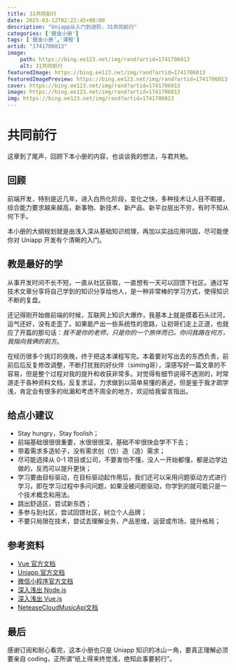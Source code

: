 ```yaml
---
title: 31共同前行
date: 2025-03-12T02:22:45+08:00
description: "Uniapp从入门到进阶，31共同前行"
categories: ['掘金小册']
tags: ['掘金小册','课程']
artid: "1741706013"
image:
    path: https://bing.ee123.net/img/rand?artid=1741706013
    alt: 31共同前行
featuredImage: https://bing.ee123.net/img/rand?artid=1741706013
featuredImagePreview: https://bing.ee123.net/img/rand?artid=1741706013
cover: https://bing.ee123.net/img/rand?artid=1741706013
image: https://bing.ee123.net/img/rand?artid=1741706013
img: https://bing.ee123.net/img/rand?artid=1741706013
---
```


# 共同前行

这章到了尾声，回顾下本小册的内容，也谈谈我的想法，与君共勉。

## 回顾

前端开发，特别是近几年，进入白热化阶段，变化之快，多种技术让人目不暇接，综合能力要求越来越高，新事物、新技术、新产品、新平台层出不穷，有时不知从何下手。

本小册的大纲规划就是由浅入深从基础知识梳理，再加以实战应用巩固，尽可能使你对 Uniapp 开发有个清晰的入门。

## 教是最好的学

从事开发时间不长不短，一直从社区获取，一直想有一天可以回馈下社区。通过写技术文章分享将自己学到的知识分享给他人，是一种非常棒的学习方式，使得知识不断的复盘。

还记得刚开始做前端的时候，互联网上知识大爆炸，我基本上就是摸着石头过河，运气还好，没有走歪了。如果能产出一些系统性的思路，让初哥们走上正道，也就应了开篇的那句话：*我不是你的老师，只是你的一个旅伴而已。你问我路在何方，我指向我俩的前方*。

在经历很多个挑灯的夜晚，终于把这本课程写完。本着要对写出去的东西负责，前前后后反复修改调整，不断打扰我的好伙伴（siming哥），深感写好一篇文章的不容易，但是整个过程对我的提升和收获非常多。对觉得有细节说得不透测的，时常游走于各种资料文档，反复求证，力求做到以简单易懂的表述，但是鉴于我才疏学浅，肯定会有很多的纰漏和考虑不周全的地方，欢迎给我留言指出。

## 给点小建议

* Stay hungry，Stay foolish；
* 前端基础很很很重要，水很很很深，基础不牢很快会学不下去；
* 带着需求多造轮子，没有需求创（仿）造（造）需求；
* 尽可能选择从 0-1 项目或公司，不要害怕不懂，没人一开始都懂，都是边学边做的，反而可以提升更快；
* 学习要由目标驱动，在目标驱动起作用后，我们还可以采用问题驱动方式进行学习，即在学习过程中多问问题，如果没被问题驱动，你学到的就可能只是一个技术概念和用法。
* 跳出舒适区，尝试新东西；
* 多参与到社区，尝试回馈社区，树立个人品牌；
* 不要只局限在技术，尝试去理解业务，产品思维，运营或市场，提升格局；

## 参考资料

* [Vue 官方文档](https://cn.vuejs.org/)
* [Uniapp 官方文档](https://uniapp.dcloud.io/)
* [微信小程序官方文档](https://developers.weixin.qq.com/miniprogram/dev/framework/)
* [深入浅出 Node.js](https://union-click.jd.com/jdc?e=&p=AyIGZRtYFAcXBFIZWR0yEgdXH18dBBs3EUQDS10iXhBeGlcJDBkNXg9JHU4YDk5ER1xOGRNLGEEcVV8BXURFUFdfC0RVU1JRUy1OVxUCEANRE10cMhByJRtca190ZQFDUn4HQAQObQxpUlQLWStaJQISA1wZayUCFTcHdYOjtMqi5AePv43Hj8IrWiUCFgFQGVsdCxICVRpbJQUSDmVHBUpEEFVlK2sWMiI3VStYJUB8BVVLXBdVF1VSGwlBBxMAVhMIHQFCUwYSWEFRQQ8HGV4lABMGURI%3D)
* [深入浅出 Vue.js](https://union-click.jd.com/jdc?e=&p=AyIGZRtYFAcXBFIZWR0yEgRRHVkVBRs3EUQDS10iXhBeGlcJDBkNXg9JHU4YDk5ER1xOGRNLGEEcVV8BXURFUFdfC0RVU1JRUy1OVxUBFgFXG1wcMkpPMEMTdltkZ1BlKEIcYFsAeRBqZWILWStaJQISA1wZayUCFTcHdYOjtMqi5AePv43Hj8IrWiUCFgFQGVsdChQDVxlbJQUSDmVHBUpEEFVlK2sWMiI3VStYJUB8UAYbCR0EFwdREltCB0JVXEhdHAQTBFwSW0AEG1dRS1klABMGURI%3D)
* [NeteaseCloudMusicApi文档](https://binaryify.github.io/NeteaseCloudMusicApi)

## 最后

感谢订阅和耐心看完，这本小册也只是 Uniapp 知识的冰山一角，要真正理解必须要亲自 coding，正所谓“纸上得来终觉浅，绝知此事要躬行”。